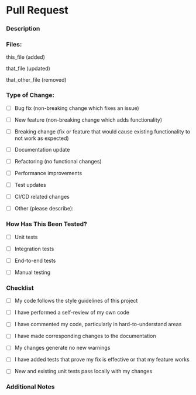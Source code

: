 # Pull Request

### Description

<!-- Drop a lil description of the changes you made by this PR. -->

 

### Files:

<!-- Files affected by this PR. -->

this_file (added)

that_file (updated)

that_other_file (removed)

 

 

### Type of Change:

<!-- Mark the appropriate options -->

- [ ] Bug fix (non-breaking change which fixes an issue)
- [ ] New feature (non-breaking change which adds functionality)
- [ ]  Breaking change (fix or feature that would cause existing functionality to not work as expected)
- [ ]  Documentation update
- [ ]  Refactoring (no functional changes)
- [ ]  Performance improvements
- [ ]  Test updates
- [ ]  CI/CD related changes
- [ ]  Other (please describe):

 

### How Has This Been Tested?

<!-- Mark the appropriate options -->

- [ ] Unit tests
- [ ]  Integration tests
- [ ]  End-to-end tests
- [ ]  Manual testing

 

### Checklist

<!-- Mark the appropriate options -->

- [ ]  My code follows the style guidelines of this project
- [ ]  I have performed a self-review of my own code
- [ ]  I have commented my code, particularly in hard-to-understand areas
- [ ]  I have made corresponding changes to the documentation
- [ ]  My changes generate no new warnings
- [ ]  I have added tests that prove my fix is effective or that my feature works
- [ ]  New and existing unit tests pass locally with my changes

 

### Additional Notes